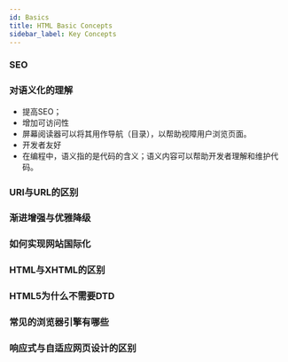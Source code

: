 ```yaml
---
id: Basics
title: HTML Basic Concepts
sidebar_label: Key Concepts
---
```



### SEO

### 对语义化的理解
- 提高SEO；
- 增加可访问性
- 屏幕阅读器可以将其用作导航（目录），以帮助视障用户浏览页面。
- 开发者友好
- 在编程中，语义指的是代码的含义；语义内容可以帮助开发者理解和维护代码。


### URI与URL的区别

### 渐进增强与优雅降级

### 如何实现网站国际化

### HTML与XHTML的区别

### HTML5为什么不需要DTD

### 常见的浏览器引擎有哪些

### 响应式与自适应网页设计的区别



